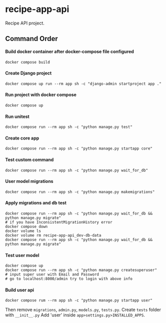 # recipe-app-api

Recipe API project.

## Command Order

#### Build docker container after docker-compose file configured

```
docker compose build
```

#### Create Django project

```
docker compose up run --rm app sh -c "django-admin startproject app ."
```

#### Run project with docker compose

```
docker compose up
```

#### Run unitest

```
docker compose run --rm app sh -c "python manage.py test"
```

#### Create core app

```
docker compose run --rm app sh -c "python manage.py startapp core"
```

#### Test custom command

```
docker compose run --rm app sh -c "python manage.py wait_for_db"
```

#### User model migrations

```
docker compose run --rm app sh -c "python manage.py makemigrations"
```

#### Apply migrations and db test

```
docker compose run --rm app sh -c "python manage.py wait_for_db && python manage.py migrate"
# if you have InconsistentMigrationHistory error
docker compose down
docker volume ls
docker volume rm recipe-app-api_dev-db-data
docker compose run --rm app sh -c "python manage.py wait_for_db && python manage.py migrate"
```

#### Test user model

```
docker compose up
docker compose run --rm app sh -c "python manage.py createsuperuser"
# input super user with Email and Password
# go to localhost:8000/admin try to login with above info

```

#### Build user api

```
docker compose rum --rm app sh -c "python manage.py startapp user"
```

Then remove `migrations`, `admin.py`, `models.py`, `tests.py`.
Create `tests` folder with `__init__.py`
Add 'user' inside `app>settings.py>INSTALLED_APPS`.
